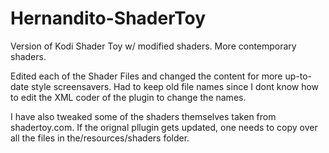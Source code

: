 # Hernandito-ShaderToy
 Version of Kodi Shader Toy w/ modified shaders. More contemporary shaders.
 
 Edited each of the Shader Files and changed the content for more up-to-date style screensavers. Had to keep old file names since I dont know how to edit the XML coder of the plugin to change the names.
 
 I have also tweaked some of the shaders themselves taken from shadertoy.com. If the orignal pllugin gets updated, one needs to copy over all the files in the/resources/shaders folder.
 
 
